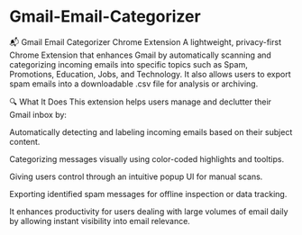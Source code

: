# Gmail-Email-Categorizer
📬 Gmail Email Categorizer Chrome Extension
A lightweight, privacy-first Chrome Extension that enhances Gmail by automatically scanning and categorizing incoming emails into specific topics such as Spam, Promotions, Education, Jobs, and Technology. It also allows users to export spam emails into a downloadable .csv file for analysis or archiving.

🔍 What It Does
This extension helps users manage and declutter their Gmail inbox by:

Automatically detecting and labeling incoming emails based on their subject content.

Categorizing messages visually using color-coded highlights and tooltips.

Giving users control through an intuitive popup UI for manual scans.

Exporting identified spam messages for offline inspection or data tracking.

It enhances productivity for users dealing with large volumes of email daily by allowing instant visibility into email relevance.


